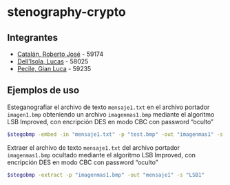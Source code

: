 # stenography-crypto

## Integrantes
* [Catalán, Roberto José](https://github.com/rcatalan98) - 59174
* [Dell'Isola, Lucas](https://github.com/ldellisola) - 58025
* [Pecile, Gian Luca](https://github.com/glpecile) - 59235

## Ejemplos de uso
Esteganografiar el archivo de texto `mensaje1.txt` en el archivo portador `imagen1.bmp` obteniendo un archivo `imagenmas1.bmp` mediante el algoritmo LSB Improved, con encripción DES en modo CBC con password “oculto”
```sh
$stegobmp -embed -in "mensaje1.txt" -p "test.bmp" -out "imagenmas1" -s "LSB1"
```
Extraer el archivo de texto `mensaje1.txt` del archivo portador `imagenmas1.bmp` ocultado mediante el algoritmo LSB Improved, con encripción DES en modo CBC con password “oculto”
```sh
$stegobmp -extract -p "imagenmas1.bmp" -out "mensaje1" -s "LSB1"
```